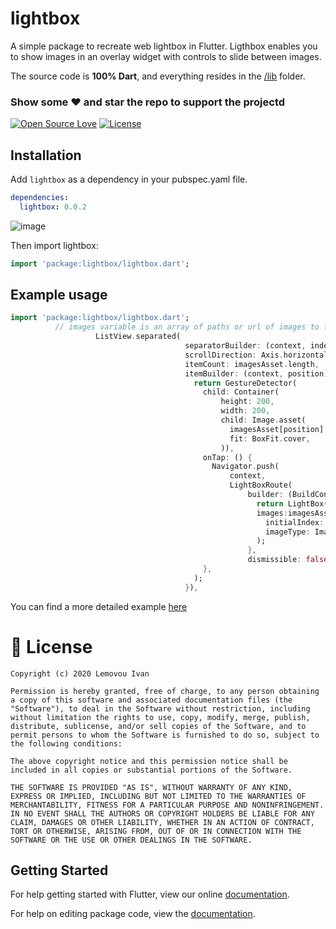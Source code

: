 # lightbox

A simple package to recreate web lightbox in Flutter.
Ligthbox enables you to show images in an overlay widget with controls to slide between images.

The source code is **100% Dart**, and everything resides in the [/lib](https://github.com/SherlockHolmes2045/flutter_lightbox/tree/main/lib) folder.

### Show some :heart: and star the repo to support the projectd

[![Open Source Love](https://badges.frapsoft.com/os/v1/open-source.svg?v=102)](https://opensource.org/licenses/MIT)
[![License](https://img.shields.io/badge/license-MIT-blue.svg)](https://github.com/SherlockHolmes2045/flutter_lightbox/blob/master/LICENSE)
## Installation
Add `lightbox` as a dependency in your pubspec.yaml file.
```yaml
dependencies:
  lightbox: 0.0.2
```
![image](https://github.com/SherlockHolmes2045/flutter_lightbox/blob/main/demo.gif)

Then import lightbox:
```dart
import 'package:lightbox/lightbox.dart';
```
## Example usage
```dart
import 'package:lightbox/lightbox.dart';
          // images variable is an array of paths or url of images to load in the lightbox.
                   ListView.separated(
                                       separatorBuilder: (context, index) => SizedBox(width: 10.0),
                                       scrollDirection: Axis.horizontal,
                                       itemCount: imagesAsset.length,
                                       itemBuilder: (context, position) {
                                         return GestureDetector(
                                           child: Container(
                                               height: 200,
                                               width: 200,
                                               child: Image.asset(
                                                 imagesAsset[position],
                                                 fit: BoxFit.cover,
                                               )),
                                           onTap: () {
                                             Navigator.push(
                                                 context,
                                                 LightBoxRoute(
                                                     builder: (BuildContext context) {
                                                       return LightBox(
                                                       images:imagesAsset,
                                                         initialIndex: position,
                                                         imageType: ImageType.ASSET,
                                                       );
                                                     },
                                                     dismissible: false));
                                           },
                                         );
                                       }),
```
You can find a more detailed example [here](https://github.com/SherlockHolmes2045/flutter_lightbox/tree/main/example)

# 📃 License

    Copyright (c) 2020 Lemovou Ivan
    
    Permission is hereby granted, free of charge, to any person obtaining a copy of this software and associated documentation files (the "Software"), to deal in the Software without restriction, including without limitation the rights to use, copy, modify, merge, publish, distribute, sublicense, and/or sell copies of the Software, and to permit persons to whom the Software is furnished to do so, subject to the following conditions:
    
    The above copyright notice and this permission notice shall be included in all copies or substantial portions of the Software.
    
    THE SOFTWARE IS PROVIDED "AS IS", WITHOUT WARRANTY OF ANY KIND, EXPRESS OR IMPLIED, INCLUDING BUT NOT LIMITED TO THE WARRANTIES OF MERCHANTABILITY, FITNESS FOR A PARTICULAR PURPOSE AND NONINFRINGEMENT. IN NO EVENT SHALL THE AUTHORS OR COPYRIGHT HOLDERS BE LIABLE FOR ANY CLAIM, DAMAGES OR OTHER LIABILITY, WHETHER IN AN ACTION OF CONTRACT, TORT OR OTHERWISE, ARISING FROM, OUT OF OR IN CONNECTION WITH THE SOFTWARE OR THE USE OR OTHER DEALINGS IN THE SOFTWARE.

## Getting Started

For help getting started with Flutter, view our online [documentation](https://flutter.io/).

For help on editing package code, view the [documentation](https://flutter.io/developing-packages/).




